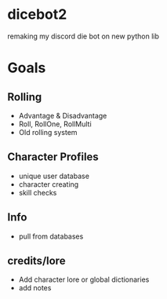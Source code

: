 # dicebot2
remaking my discord die bot on new python lib


# Goals
## Rolling
- Advantage & Disadvantage
- Roll, RollOne, RollMulti
- Old rolling system
## Character Profiles
- unique user database
- character creating
- skill checks
## Info
- pull from databases
## credits/lore
- Add character lore or global dictionaries
- add notes